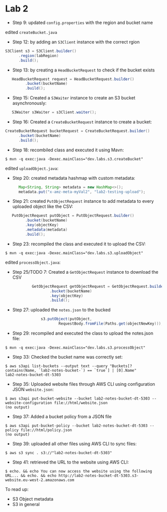 # Lab 2
- Step 9: updated `config.properties` with the region and bucket name

edited `createBucket.java`
- Step 12: by adding an `S3Client` instance with the correct rgion
```java
S3Client s3 = S3Client.builder()
      .region(labRegion)
      .build();
```
- Step 13: by creating a `HeadBucketRequest` to check if the bucket exists
```java
   HeadBucketRequest request = HeadBucketRequest.builder()
         .bucket(bucketName)
         .build();
```
- Step 15: Created a `S3Waiter` instance to create an S3 bucket asynchronously:
```java
   S3Waiter s3Waiter = s3Client.waiter(); 
```
- Step 16: Created a `CreateBucketRequest` instance to create a bucket:
```java
CreateBucketRequest bucketRequest = CreateBucketRequest.builder()
      .bucket(bucketName)
      .build();
```
- Step 18: recombiled class and executed it using Mavn:
```
$ mvn -q exec:java -Dexec.mainClass="dev.labs.s3.createBucket"
```

edited `uploadObject.java`:
- Step 20: created metadata hashmap with custom metadata:
```java
      Map<String, String> metadata = new HashMap<>();
      metadata.put("x-amz-meta-myVal2", "lab2-testing-upload");
```
- Step 21: created `PutObjectRequest` instance to add metadata to every uploaded object like the CSV:
```java
   PutObjectRequest putObject = PutObjectRequest.builder()
         .bucket(bucketName)
         .key(objectKey)
         .metadata(metadata)
         .build();
```
- Step 23: recompiled the class and executed it to upload the CSV:
```
$ mvn -q exec:java -Dexec.mainClass="dev.labs.s3.uploadObject"
```

edited `processObject.java`:
- Step 25/TODO 7: Created a `GetObjectRequest` instance to download the CSV
```java
            GetObjectRequest getObjectRequest = GetObjectRequest.builder()
                    .bucket(bucketName)
                    .key(objectKey)
                    .build();
```
- Step 27: uploaded the `notes.json` to the bucked
```java
                s3.putObject(putObject,
                        RequestBody.fromFile(Paths.get(objectNewKey)));
```
- Step 29: recompiled and executed the class to upload the notes.json file:
```
$ mvn -q exec:java -Dexec.mainClass="dev.labs.s3.processObject"
```

- Step 33: Checked the bucket name was correctly set:
```
$ aws s3api list-buckets --output text --query "Buckets[?contains(Name, `lab2-notes-bucket-`) == `true`] | [0].Name"
lab2-notes-bucket-dt-5303
```

- Step 35: Uploaded website files through AWS CLI using configuration JSON `website.json`:
```
$ aws s3api put-bucket-website --bucket lab2-notes-bucket-dt-5303 --website-configuration file://html/website.json
(no output)
```
- Step 37: Added a bucket policy from a JSON file
```
$ aws s3api put-bucket-policy --bucket lab2-notes-bucket-dt-5303 --policy file://html/policy.json
(no output)
```
- Step 39: uploaded all other files using AWS CLI to sync files:
```
$ aws s3 sync . s3://"lab2-notes-bucket-dt-5303"
```
- Step 41: retrieved the URL to the website using AWS CLI:
```
$ echo. && echo You can now access the website using the following URL... && echo. && echo http://lab2-notes-bucket-dt-5303.s3-website.eu-west-2.amazonaws.com
```


To read up:
- S3 Object metadata
- S3 in general